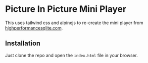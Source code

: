 # Picture In Picture Mini Player

This uses tailwind css and alpinejs to re-create the mini player from [highperformancesqlite.com](https://highperformancesqlite.com/).


## Installation

Just clone the repo and open the `index.html` file in your browser.
